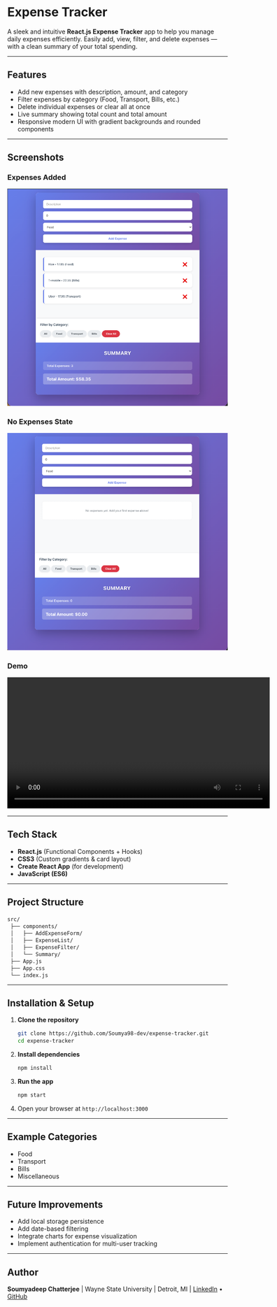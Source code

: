 # Expense Tracker

A sleek and intuitive **React.js Expense Tracker** app to help you manage daily expenses efficiently.
Easily add, view, filter, and delete expenses — with a clean summary of your total spending.

---

## Features

* Add new expenses with description, amount, and category
* Filter expenses by category (Food, Transport, Bills, etc.)
* Delete individual expenses or clear all at once
* Live summary showing total count and total amount
* Responsive modern UI with gradient backgrounds and rounded components

---

## Screenshots

### Expenses Added

<img src="./assets/img.png" width="600"/>

### No Expenses State

<img src="./assets/img_1.png" width="600"/>

###  Demo
<video src="./assets/demo.mp4" width="600" controls></video>

---

## Tech Stack

* **React.js** (Functional Components + Hooks)
* **CSS3** (Custom gradients & card layout)
* **Create React App** (for development)
* **JavaScript (ES6)**

---

## Project Structure

```
src/
 ├── components/
 │   ├── AddExpenseForm/
 │   ├── ExpenseList/
 │   ├── ExpenseFilter/
 │   └── Summary/
 ├── App.js
 ├── App.css
 └── index.js
```

---

## Installation & Setup

1. **Clone the repository**

   ```bash
   git clone https://github.com/Soumya98-dev/expense-tracker.git
   cd expense-tracker
   ```

2. **Install dependencies**

   ```bash
   npm install
   ```

3. **Run the app**

   ```bash
   npm start
   ```

4. Open your browser at
   `http://localhost:3000`

---

## Example Categories

* Food
* Transport
* Bills
* Miscellaneous

---

## Future Improvements

* Add local storage persistence
* Add date-based filtering
* Integrate charts for expense visualization
* Implement authentication for multi-user tracking

---

## Author

**Soumyadeep Chatterjee** | 
Wayne State University | Detroit, MI | 
[LinkedIn](https://www.linkedin.com/in/soumyadeep-chatterjee-dev/) • [GitHub](https://github.com/Soumya98-dev)

